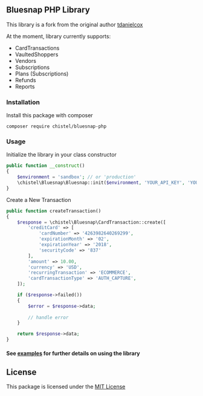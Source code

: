 ## Bluesnap PHP Library

This library is a fork from the original author [tdanielcox](https://github.com/tdanielcox/bluesnap-php)

At the moment, library currently supports:

- CardTransactions
- VaultedShoppers
- Vendors
- Subscriptions
- Plans (Subscriptions)
- Refunds
- Reports

### Installation

Install this package with composer

```shell
composer require chistel/bluesnap-php
```

### Usage

Initialize the library in your class constructor 

```php
public function __construct()
{
    $environment = 'sandbox'; // or 'production'
    \chistel\Bluesnap\Bluesnap::init($environment, 'YOUR_API_KEY', 'YOUR_API_PASSWORD');
}
```

Create a New Transaction

```php
public function createTransaction()
{
    $response = \chistel\Bluesnap\CardTransaction::create([
        'creditCard' => [
            'cardNumber' => '4263982640269299',
            'expirationMonth' => '02',
            'expirationYear' => '2018',
            'securityCode' => '837'
        ],
        'amount' => 10.00,
        'currency' => 'USD',
        'recurringTransaction' => 'ECOMMERCE',
        'cardTransactionType' => 'AUTH_CAPTURE',
    ]);

    if ($response->failed())
    {
        $error = $response->data;
        
        // handle error
    }

    return $response->data;
}
```

#### See [examples](https://github.com/tdanielcox/bluesnap-php/tree/master/examples) for further details on using the library

## License
This package is licensed under the [MIT License](https://github.com/tdanielcox/bluesnap-php/blob/master/LICENSE)
